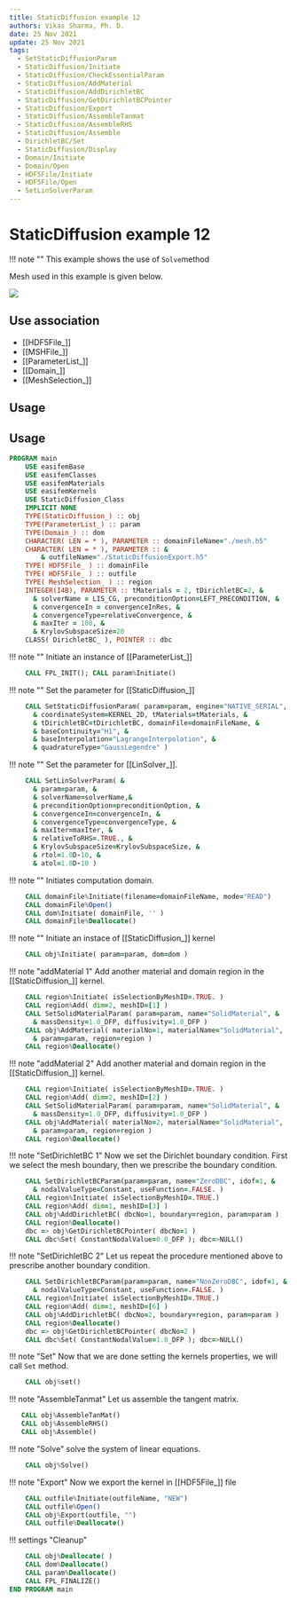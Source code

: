 ```yaml
---
title: StaticDiffusion example 12
authors: Vikas Sharma, Ph. D.
date: 25 Nov 2021
update: 25 Nov 2021
tags:
  - SetStaticDiffusionParam
  - StaticDiffusion/Initiate
  - StaticDiffusion/CheckEssentialParam
  - StaticDiffusion/AddMaterial
  - StaticDiffusion/AddDirichletBC
  - StaticDiffusion/GetDirichletBCPointer
  - StaticDiffusion/Export
  - StaticDiffusion/AssembleTanmat
  - StaticDiffusion/AssembleRHS
  - StaticDiffusion/Assemble
  - DirichletBC/Set
  - StaticDiffusion/Display
  - Domain/Initiate
  - Domain/Open
  - HDF5File/Initiate
  - HDF5File/Open
  - SetLinSolverParam
---
```


# StaticDiffusion example 12

!!! note ""
    This example shows the use of `Solve`method
    
Mesh used in this example is given below.

![](./mesh.png)

## Use association

- [[HDF5File_]]
- [[MSHFile_]]
- [[ParameterList_]]
- [[Domain_]]
- [[MeshSelection_]]

## Usage

## Usage

```fortran
PROGRAM main
    USE easifemBase
    USE easifemClasses
    USE easifemMaterials
    USE easifemKernels
    USE StaticDiffusion_Class
    IMPLICIT NONE
    TYPE(StaticDiffusion_) :: obj
    TYPE(ParameterList_) :: param
    TYPE(Domain_) :: dom
    CHARACTER( LEN = * ), PARAMETER :: domainFileName="./mesh.h5"
    CHARACTER( LEN = * ), PARAMETER :: &
        & outfileName="./StaticDiffusionExport.h5"
    TYPE( HDF5File_ ) :: domainFile
    TYPE( HDF5File_ ) :: outfile
    TYPE( MeshSelection_ ) :: region
    INTEGER(I4B), PARAMETER :: tMaterials = 2, tDirichletBC=2, &
      & solverName = LIS_CG, preconditionOption=LEFT_PRECONDITION, &
      & convergenceIn = convergenceInRes, &
      & convergenceType=relativeConvergence, &
      & maxIter = 100, &
      & KrylovSubspaceSize=20
    CLASS( DirichletBC_ ), POINTER :: dbc
```

!!! note ""
    Initiate an instance of [[ParameterList_]]

```fortran
    CALL FPL_INIT(); CALL param%Initiate()
```

!!! note ""
    Set the parameter for [[StaticDiffusion_]]

```fortran
    CALL SetStaticDiffusionParam( param=param, engine="NATIVE_SERIAL", &
      & coordinateSystem=KERNEL_2D, tMaterials=tMaterials, &
      & tDirichletBC=tDirichletBC, domainFile=domainFileName, &
      & baseContinuity="H1", &
      & baseInterpolation="LagrangeInterpolation", &
      & quadratureType="GaussLegendre" )
```

!!! note ""
    Set the parameter for [[LinSolver_]].


```fortran
    CALL SetLinSolverParam( &
      & param=param, &
      & solverName=solverName,&
      & preconditionOption=preconditionOption, &
      & convergenceIn=convergenceIn, &
      & convergenceType=convergenceType, &
      & maxIter=maxIter, &
      & relativeToRHS=.TRUE., &
      & KrylovSubspaceSize=KrylovSubspaceSize, &
      & rtol=1.0D-10, &
      & atol=1.0D-10 )
```
      
!!! note ""
    Initiates computation domain.
      
```fortran
    CALL domainFile%Initiate(filename=domainFileName, mode="READ")
    CALL domainFile%Open()
    CALL dom%Initiate( domainFile, '' )
    CALL domainFile%Deallocate()
```

!!! note ""
    Initiate an instace of [[StaticDiffusion_]] kernel

```fortran
    CALL obj%Initiate( param=param, dom=dom )
```

!!! note "addMaterial 1"
    Add another material and domain region in the [[StaticDiffusion_]] kernel.

```fortran
    CALL region%Initiate( isSelectionByMeshID=.TRUE. )
    CALL region%Add( dim=2, meshID=[1] )
    CALL SetSolidMaterialParam( param=param, name="SolidMaterial", &
      & massDensity=1.0_DFP, diffusivity=1.0_DFP )
    CALL obj%AddMaterial( materialNo=1, materialName="SolidMaterial",  &
      & param=param, region=region )
    CALL region%Deallocate()
```

!!! note "addMaterial 2"
    Add another material and domain region in the [[StaticDiffusion_]] kernel.

```fortran
    CALL region%Initiate( isSelectionByMeshID=.TRUE. )
    CALL region%Add( dim=2, meshID=[2] )
    CALL SetSolidMaterialParam( param=param, name="SolidMaterial", &
      & massDensity=1.0_DFP, diffusivity=1.0_DFP )
    CALL obj%AddMaterial( materialNo=2, materialName="SolidMaterial",  &
      & param=param, region=region )
    CALL region%Deallocate()
```

!!! note "SetDirichletBC 1"
    Now we set the Dirichlet boundary condition. First we select the mesh 
    boundary, then we prescribe the boundary condition.

```fortran
    CALL SetDirichletBCParam(param=param, name="ZeroDBC", idof=1, &
      & nodalValueType=Constant, useFunction=.FALSE. )
    CALL region%Initiate( isSelectionByMeshID=.TRUE.)
    CALL region%Add( dim=1, meshID=[3] )
    CALL obj%AddDirichletBC( dbcNo=1, boundary=region, param=param )
    CALL region%Deallocate()
    dbc => obj%GetDirichletBCPointer( dbcNo=1 )
    CALL dbc%Set( ConstantNodalValue=0.0_DFP ); dbc=>NULL()
```

!!! note "SetDirichletBC 2"
    Let us repeat the procedure mentioned above to prescribe another boundary condition.

```fortran
    CALL SetDirichletBCParam(param=param, name="NonZeroDBC", idof=1, &
      & nodalValueType=Constant, useFunction=.FALSE. )
    CALL region%Initiate( isSelectionByMeshID=.TRUE.)
    CALL region%Add( dim=1, meshID=[6] )
    CALL obj%AddDirichletBC( dbcNo=2, boundary=region, param=param )
    CALL region%Deallocate()
    dbc => obj%GetDirichletBCPointer( dbcNo=2 )
    CALL dbc%Set( ConstantNodalValue=1.0_DFP ); dbc=>NULL()
```

!!! note "Set"
    Now that we are done setting the kernels properties, we will call `Set` method.

```fortran
    CALL obj%set()
```

!!! note "AssembleTanmat"
    Let us assemble the tangent matrix. 
    
```fortran
   CALL obj%AssembleTanMat()
   CALL obj%AssembleRHS()
   CALL obj%Assemble()
```

!!! note "Solve"
    solve the system of linear equations.

```fortran
    CALL obj%Solve()
```

!!! note "Export"
    Now we export the kernel in [[HDF5File_]] file
    
```fortran
    CALL outfile%Initiate(outfileName, "NEW")
    CALL outfile%Open()
    CALL obj%Export(outfile, "")
    CALL outfile%Deallocate()
```

!!! settings "Cleanup" 

```fortran
    CALL obj%Deallocate( )
    CALL dom%Deallocate()
    CALL param%Deallocate()
    CALL FPL_FINALIZE()
END PROGRAM main
```

